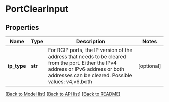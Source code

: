 # PortClearInput

## Properties
Name | Type | Description | Notes
------------ | ------------- | ------------- | -------------
**ip_type** | **str** | For RCIP ports, the IP version of the address that needs to be cleared from the port. Either the IPv4 address or IPv6 address or both addresses can be cleared. Possible values: v4,v6,both | [optional] 

[[Back to Model list]](../README.md#documentation-for-models) [[Back to API list]](../README.md#documentation-for-api-endpoints) [[Back to README]](../README.md)


